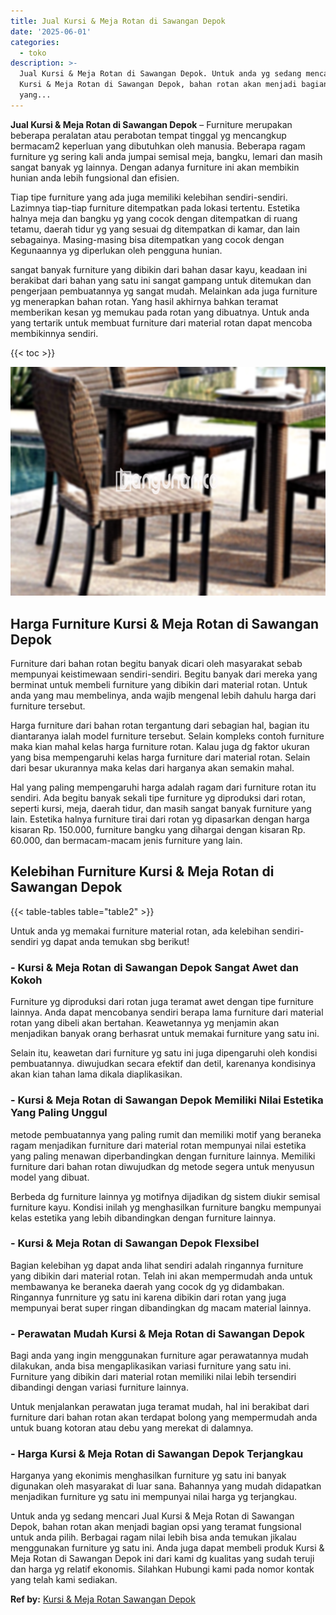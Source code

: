 ```yaml
---
title: Jual Kursi & Meja Rotan di Sawangan Depok
date: '2025-06-01'
categories:
  - toko
description: >-
  Jual Kursi & Meja Rotan di Sawangan Depok. Untuk anda yg sedang mencari Jual
  Kursi & Meja Rotan di Sawangan Depok, bahan rotan akan menjadi bagian opsi
  yang...
---
```


**Jual Kursi & Meja Rotan di Sawangan Depok** – Furniture merupakan beberapa peralatan atau perabotan tempat tinggal yg mencangkup bermacam2 keperluan yang dibutuhkan oleh manusia. Beberapa ragam furniture yg sering kali anda jumpai semisal meja, bangku, lemari dan masih sangat banyak yg lainnya. Dengan adanya furniture ini akan membikin hunian anda lebih fungsional dan efisien.

Tiap tipe furniture yang ada juga memiliki kelebihan sendiri-sendiri. Lazimnya tiap-tiap furniture ditempatkan pada lokasi tertentu. Estetika halnya meja dan bangku yg yang cocok dengan ditempatkan di ruang tetamu, daerah tidur yg yang sesuai dg ditempatkan di kamar, dan lain sebagainya. Masing-masing bisa ditempatkan yang cocok dengan Kegunaannya yg diperlukan oleh pengguna hunian.

sangat banyak furniture yang dibikin dari bahan dasar kayu, keadaan ini berakibat dari bahan yang satu ini sangat gampang untuk ditemukan dan pengerjaan pembuatannya yg sangat mudah. Melainkan ada juga furniture yg menerapkan bahan rotan. Yang hasil akhirnya bahkan teramat memberikan kesan yg memukau pada rotan yang dibuatnya. Untuk anda yang tertarik untuk membuat furniture dari material rotan dapat mencoba membikinnya sendiri.

{{< toc >}}

![Jual Kursi & Meja Rotan di Sawangan Depok](/images/kursi-meja-rotan-murah12.png)

## Harga Furniture Kursi & Meja Rotan di Sawangan Depok

Furniture dari bahan rotan begitu banyak dicari oleh masyarakat sebab mempunyai keistimewaan sendiri-sendiri. Begitu banyak dari mereka yang berminat untuk membeli furniture yang dibikin dari material rotan. Untuk anda yang mau membelinya, anda wajib mengenal lebih dahulu harga dari furniture tersebut.

Harga furniture dari bahan rotan tergantung dari sebagian hal, bagian itu diantaranya ialah model furniture tersebut. Selain kompleks contoh furniture maka kian mahal kelas harga furniture rotan. Kalau juga dg faktor ukuran yang bisa mempengaruhi kelas harga furniture dari material rotan. Selain dari besar ukurannya maka kelas dari harganya akan semakin mahal.

Hal yang paling mempengaruhi harga adalah ragam dari furniture rotan itu sendiri. Ada begitu banyak sekali tipe furniture yg diproduksi dari rotan, seperti kursi, meja, daerah tidur, dan masih sangat banyak furniture yang lain. Estetika halnya furniture tirai dari rotan yg dipasarkan dengan harga kisaran Rp. 150.000, furniture bangku yang dihargai dengan kisaran Rp. 60.000, dan bermacam-macam jenis furniture yang lain.

## Kelebihan Furniture Kursi & Meja Rotan di Sawangan Depok

{{< table-tables table="table2" >}}

Untuk anda yg memakai furniture material rotan, ada kelebihan sendiri-sendiri yg dapat anda temukan sbg berikut!

### \- Kursi & Meja Rotan di Sawangan Depok Sangat Awet dan Kokoh

Furniture yg diproduksi dari rotan juga teramat awet dengan tipe furniture lainnya. Anda dapat mencobanya sendiri berapa lama furniture dari material rotan yang dibeli akan bertahan. Keawetannya yg menjamin akan menjadikan banyak orang berhasrat untuk memakai furniture yang satu ini.

Selain itu, keawetan dari furniture yg satu ini juga dipengaruhi oleh kondisi pembuatannya. diwujudkan secara efektif dan detil, karenanya kondisinya akan kian tahan lama dikala diaplikasikan.

### \- Kursi & Meja Rotan di Sawangan Depok Memiliki Nilai Estetika Yang Paling Unggul

metode pembuatannya yang paling rumit dan memiliki motif yang beraneka ragam menjadikan furniture dari material rotan mempunyai nilai estetika yang paling menawan diperbandingkan dengan furniture lainnya. Memiliki furniture dari bahan rotan diwujudkan dg metode segera untuk menyusun model yang dibuat.

Berbeda dg furniture lainnya yg motifnya dijadikan dg sistem diukir semisal furniture kayu. Kondisi inilah yg menghasilkan furniture bangku mempunyai kelas estetika yang lebih dibandingkan dengan furniture lainnya.

### \- Kursi & Meja Rotan di Sawangan Depok Flexsibel

Bagian kelebihan yg dapat anda lihat sendiri adalah ringannya furniture yang dibikin dari material rotan. Telah ini akan mempermudah anda untuk membawanya ke beraneka daerah yang cocok dg yg didambakan. Ringannya funrniture yg satu ini karena dibikin dari rotan yang juga mempunyai berat super ringan dibandingkan dg macam material lainnya.

### \- Perawatan Mudah Kursi & Meja Rotan di Sawangan Depok

Bagi anda yang ingin menggunakan furniture agar perawatannya mudah dilakukan, anda bisa mengaplikasikan variasi furniture yang satu ini. Furniture yang dibikin dari material rotan memiliki nilai lebih tersendiri dibandingi dengan variasi furniture lainnya.

Untuk menjalankan perawatan juga teramat mudah, hal ini berakibat dari furniture dari bahan rotan akan terdapat bolong yang mempermudah anda untuk buang kotoran atau debu yang merekat di dalamnya.

### \- Harga Kursi & Meja Rotan di Sawangan Depok Terjangkau

Harganya yang ekonimis menghasilkan furniture yg satu ini banyak digunakan oleh masyarakat di luar sana. Bahannya yang mudah didapatkan menjadikan furniture yg satu ini mempunyai nilai harga yg terjangkau.

Untuk anda yg sedang mencari Jual Kursi & Meja Rotan di Sawangan Depok, bahan rotan akan menjadi bagian opsi yang teramat fungsional untuk anda pilih. Berbagai ragam nilai lebih bisa anda temukan jikalau menggunakan furniture yg satu ini. Anda juga dapat membeli produk Kursi & Meja Rotan di Sawangan Depok ini dari kami dg kualitas yang sudah teruji dan harga yg relatif ekonomis. Silahkan Hubungi kami pada nomor kontak yang telah kami sediakan.

**Ref by:** [Kursi & Meja Rotan Sawangan Depok](https://id.wikipedia.org/wiki/Kursi)
